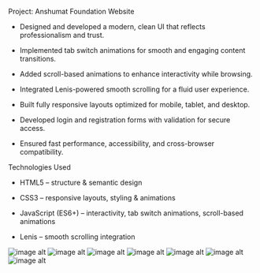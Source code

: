 Project: Anshumat Foundation Website

* Designed and developed a modern, clean UI that reflects professionalism and trust.

* Implemented tab switch animations for smooth and engaging content transitions.

* Added scroll-based animations to enhance interactivity while browsing.

* Integrated Lenis-powered smooth scrolling for a fluid user experience.

* Built fully responsive layouts optimized for mobile, tablet, and desktop.

* Developed login and registration forms with validation for secure access.

* Ensured fast performance, accessibility, and cross-browser compatibility.


Technologies Used

* HTML5 – structure & semantic design

* CSS3 – responsive layouts, styling & animations

* JavaScript (ES6+) – interactivity, tab switch animations, scroll-based animations

* Lenis – smooth scrolling integration


![image alt](SS1.jpg)
![image alt](SS2.jpg)
![image alt](SS3.jpg)
![image alt](SS4.jpg)
![image alt](SS5.jpg)
![image alt](SS6.jpg)
![image alt](SS7.jpg)
